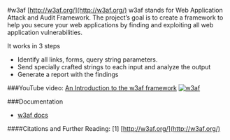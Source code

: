 #w3af
[http://w3af.org/](http://w3af.org/)
w3af stands for Web Application Attack and Audit Framework. The project’s goal is to create a framework to help you secure your web applications by finding and exploiting all web application vulnerabilities.

It works in 3 steps
* Identify all links, forms, query string parameters.
* Send specially crafted strings to each input and analyze the output
* Generate a report with the findings

###YouTube video:
[An Introduction to the w3af framework](https://www.youtube.com/watch?v=aL-nk-gNtpw
)
[![w3af](http://img.youtube.com/vi/aL-nk-gNtpw/0.jpg)](https://www.youtube.com/watch?v=aL-nk-gNtpw
)

###Documentation
* [w3af docs](http://w3af.org/howtos)

####Citations and Further Reading:
[1] [http://w3af.org/](http://w3af.org/)